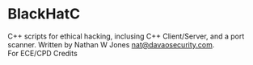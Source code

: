 # BlackHatC
C++ scripts for ethical hacking, inclusing C++ Client/Server, and a port scanner. Written by Nathan W Jones nat@davaosecurity.com. <br/>
For ECE/CPD Credits
